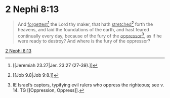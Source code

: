 # 2 Nephi 8:13

> And <u>forgettest</u>[^a] the Lord thy maker, that hath <u>stretched</u>[^b] forth the heavens, and laid the foundations of the earth, and hast feared continually every day, because of the fury of the <u>oppressor</u>[^c], as if he were ready to destroy? And where is the fury of the oppressor?

[2 Nephi 8:13](https://www.churchofjesuschrist.org/study/scriptures/bofm/2-ne/8?lang=eng&id=p13#p13)


[^a]: [[Jeremiah 23.27|Jer. 23:27 (27-39).]]
[^b]: [[Job 9.8|Job 9:8.]]
[^c]: IE Israel’s captors, typifying evil rulers who oppress the righteous; see v. 14. TG [[Oppression, Oppress]].
